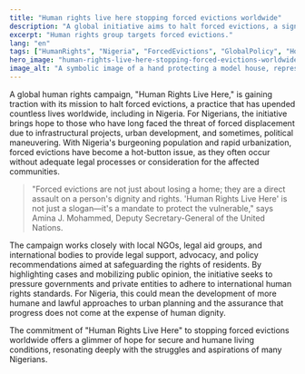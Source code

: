 ```yaml
---
title: "Human rights live here stopping forced evictions worldwide"
description: "A global initiative aims to halt forced evictions, a significant issue for vulnerable Nigerians."
excerpt: "Human rights group targets forced evictions."
lang: "en"
tags: ["HumanRights", "Nigeria", "ForcedEvictions", "GlobalPolicy", "HousingRights"]
hero_image: "human-rights-live-here-stopping-forced-evictions-worldwide.png"
image_alt: "A symbolic image of a hand protecting a model house, representing the fight against forced evictions."
---
```


A global human rights campaign, "Human Rights Live Here," is gaining traction with its mission to halt forced evictions, a practice that has upended countless lives worldwide, including in Nigeria. For Nigerians, the initiative brings hope to those who have long faced the threat of forced displacement due to infrastructural projects, urban development, and sometimes, political maneuvering. With Nigeria's burgeoning population and rapid urbanization, forced evictions have become a hot-button issue, as they often occur without adequate legal processes or consideration for the affected communities.

> "Forced evictions are not just about losing a home; they are a direct assault on a person's dignity and rights. 'Human Rights Live Here' is not just a slogan—it's a mandate to protect the vulnerable," says Amina J. Mohammed, Deputy Secretary-General of the United Nations.

The campaign works closely with local NGOs, legal aid groups, and international bodies to provide legal support, advocacy, and policy recommendations aimed at safeguarding the rights of residents. By highlighting cases and mobilizing public opinion, the initiative seeks to pressure governments and private entities to adhere to international human rights standards. For Nigeria, this could mean the development of more humane and lawful approaches to urban planning and the assurance that progress does not come at the expense of human dignity.

The commitment of "Human Rights Live Here" to stopping forced evictions worldwide offers a glimmer of hope for secure and humane living conditions, resonating deeply with the struggles and aspirations of many Nigerians.